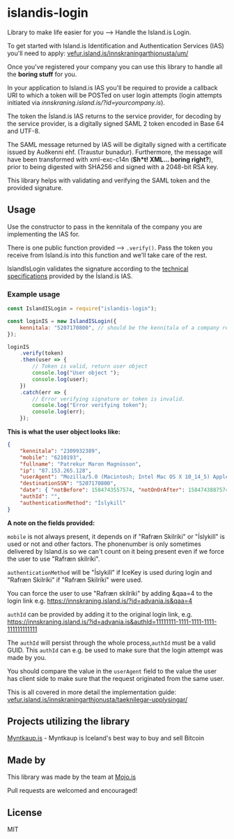 # islandis-login

Library to make life easier for you --> Handle the Island.is Login.

To get started with Island.is Identification and Authentication Services (IAS) you'll need to apply: [vefur.island.is/innskraningarthjonusta/um/](https://vefur.island.is/innskraningarthjonusta/um/)

Once you've registered your company you can use this library to handle all the **boring stuff** for you.

In your application to Island.is IAS you'll be required to provide a callback URI to which a token will be POSTed on user login attempts (login attempts initiated via _innskraning.island.is/?id=yourcompany.is_).

The token the Ísland.is IAS returns to the service provider, for decoding by the service provider, is a digitally signed SAML 2 token encoded in Base 64 and UTF-8.

The SAML message returned by IAS will be digitally signed with a certificate issued by Auðkenni ehf. (Traustur bunadur). Furthermore, the message will have been transformed with xml-exc-c14n (**Sh\*t! XML... boring right?**), prior to being digested with SHA256 and signed with a 2048-bit RSA key.

This library helps with validating and verifying the SAML token and the provided signature.

## Usage

Use the constructor to pass in the kennitala of the company you are implementing the IAS for.

There is one public function provided --> `.verify()`. Pass the token you receive from Island.is into this function and we'll take care of the rest.

IslandIsLogin validates the signature according to the [technical specifications](https://vefur.island.is/innskraningarthjonusta/taeknilegar-upplysingar/) provided by the Ísland.is IAS.

### Example usage

```js
const IslandISLogin = require("islandis-login");

const loginIS = new IslandISLogin({
    kennitala: "5207170800", // should be the kennitala of a company registered with Island.is
});

loginIS
    .verify(token)
    .then(user => {
        // Token is valid, return user object
        console.log("User object ");
        console.log(user);
    })
    .catch(err => {
        // Error verifying signature or token is invalid.
        console.log("Error verifying token");
        console.log(err);
    });
```

**This is what the user object looks like:**

```json
{
    "kennitala": "2309932389",
    "mobile": "6210193",
    "fullname": "Patrekur Maron Magnússon",
    "ip": "87.153.265.128",
    "userAgent": "Mozilla/5.0 (Macintosh; Intel Mac OS X 10_14_5) AppleWebKit/537.36 (KHTML, like Gecko) Chrome/80.0.3687.132 Safari/537.36",
    "destinationSSN": "5207170800",
    "date": { "notBefore": 1584743557574, "notOnOrAfter": 1584743887574 },
    "authId": "",
    "authenticationMethod": "Íslykill"
}
```

**A note on the fields provided:**

`mobile` is not always present, it depends on if "Rafræn Skilríki" or "Íslykill" is used or not and other factors. The phonenumber is only sometimes delivered by Island.is so we can't count on it being present even if we force the user to use "Rafræn skilríki".

`authenticationMethod` will be "Íslykill" if IceKey is used during login and "Rafræn Skilríki" if "Rafræn Skilríki" were used.

You can force the user to use "Rafræn skilríki" by adding &qaa=4 to the login link e.g. https://innskraning.island.is/?id=advania.is&qaa=4

`authId` can be provided by adding it to the original login link, e.g. https://innskraning.island.is/?id=advania.is&authId=11111111-1111-1111-1111-111111111111

The `authId` will persist through the whole process,`authId` must be a valid GUID. This `authId` can e.g. be used to make sure that the login attempt was made by you.

You should compare the value in the `userAgent` field to the value the user has client side to make sure that the request originated from the same user.

This is all covered in more detail the implementation guide: [vefur.island.is/innskraningarthjonusta/taeknilegar-upplysingar/](https://vefur.island.is/innskraningarthjonusta/taeknilegar-upplysingar/)

## Projects utilizing the library

[Myntkaup.is](https://myntkaup.is/) - Myntkaup is Iceland's best way to buy and sell Bitcoin

## Made by

This library was made by the team at [Mojo.is](https://www.mojo.is/)

Pull requests are welcomed and encouraged!

## License

MIT
